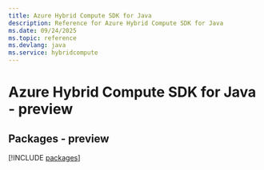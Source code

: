 ```yaml
---
title: Azure Hybrid Compute SDK for Java
description: Reference for Azure Hybrid Compute SDK for Java
ms.date: 09/24/2025
ms.topic: reference
ms.devlang: java
ms.service: hybridcompute
---
```

# Azure Hybrid Compute SDK for Java - preview
## Packages - preview
[!INCLUDE [packages](hybrid-compute-index.md)]